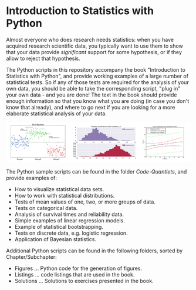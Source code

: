 # Introduction to Statistics with Python
Almost everyone who does research needs statistics: when you have acquired
research scientific data, you typically want to use them to show that your
data provide *significant* support for some hypothesis, or if they allow to
reject that hypothesis.

The Python scripts in this repository accompany the book "Introduction to
Statistics with Python", and provide working examples of a large number of
statistical tests. So if any of those tests are required for the analysis of
your own data, you should be able to take the corresponding script, "plug
in" your own data - and you are done! The text in the book should provide
enough information so that you know what you are doing (in case you don't
know that already), and where to go next if you are looking for a more
elaborate statistical analysis of your data.

![Logo](Logo.jpg)

The Python sample scripts can be found in the folder *Code-Quantlets*,
and provide examples of:

- How to visualize statistical data sets.
- How to work with statistical distributions.
- Tests of mean values of one, two, or more groups of data.
- Tests on categorical data.
- Analysis of survival times and reliability data.
- Simple examples of linear regression models.
- Example of statistical bootstrapping.
- Tests on discrete data, e.g. logistic regression.
- Application of Bayesian statistics.


Additional Python scripts can be found in the following folders, sorted by
Chapter/Subchapter:

- Figures ... Python code for the generation of figures.
- Listings ... code listings that are used in the book.
- Solutions ... Solutions to exercises presented in the book.
